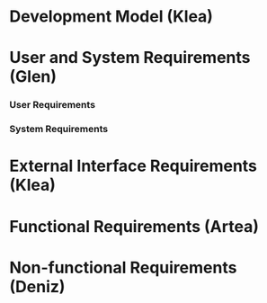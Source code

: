 # Development Model (Klea)



# User and System Requirements (Glen)
### User Requirements

### System Requirements


# External Interface Requirements (Klea)



# Functional Requirements (Artea)



# Non-functional Requirements (Deniz)
